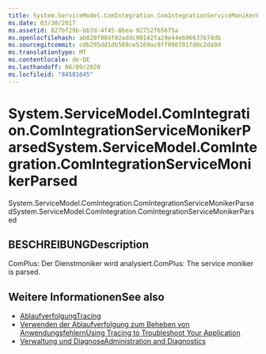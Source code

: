 ```yaml
---
title: System.ServiceModel.ComIntegration.ComIntegrationServiceMonikerParsed
ms.date: 03/30/2017
ms.assetid: 827bf29b-bb7d-4f45-86ea-92752f656f5a
ms.openlocfilehash: ab828f084f02addc90142fa29e44eb96637674db
ms.sourcegitcommit: cdb295dd1db589ce5169ac9ff096f01fd0c2da9d
ms.translationtype: MT
ms.contentlocale: de-DE
ms.lasthandoff: 06/09/2020
ms.locfileid: "84581645"
---
```

# <a name="systemservicemodelcomintegrationcomintegrationservicemonikerparsed"></a><span data-ttu-id="36173-102">System.ServiceModel.ComIntegration.ComIntegrationServiceMonikerParsed</span><span class="sxs-lookup"><span data-stu-id="36173-102">System.ServiceModel.ComIntegration.ComIntegrationServiceMonikerParsed</span></span>
<span data-ttu-id="36173-103">System.ServiceModel.ComIntegration.ComIntegrationServiceMonikerParsed</span><span class="sxs-lookup"><span data-stu-id="36173-103">System.ServiceModel.ComIntegration.ComIntegrationServiceMonikerParsed</span></span>  
  
## <a name="description"></a><span data-ttu-id="36173-104">BESCHREIBUNG</span><span class="sxs-lookup"><span data-stu-id="36173-104">Description</span></span>  
 <span data-ttu-id="36173-105">ComPlus: Der Dienstmoniker wird analysiert.</span><span class="sxs-lookup"><span data-stu-id="36173-105">ComPlus: The service moniker is parsed.</span></span>  
  
## <a name="see-also"></a><span data-ttu-id="36173-106">Weitere Informationen</span><span class="sxs-lookup"><span data-stu-id="36173-106">See also</span></span>

- [<span data-ttu-id="36173-107">Ablaufverfolgung</span><span class="sxs-lookup"><span data-stu-id="36173-107">Tracing</span></span>](index.md)
- [<span data-ttu-id="36173-108">Verwenden der Ablaufverfolgung zum Beheben von Anwendungsfehlern</span><span class="sxs-lookup"><span data-stu-id="36173-108">Using Tracing to Troubleshoot Your Application</span></span>](using-tracing-to-troubleshoot-your-application.md)
- [<span data-ttu-id="36173-109">Verwaltung und Diagnose</span><span class="sxs-lookup"><span data-stu-id="36173-109">Administration and Diagnostics</span></span>](../index.md)

